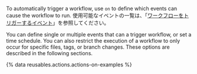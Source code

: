 
To automatically trigger a workflow, use `on` to define which events can cause the workflow to run. 使用可能なイベントの一覧は、「[ワークフローをトリガーするイベント](/articles/events-that-trigger-workflows)」を参照してください。

You can define single or multiple events that can a trigger workflow, or set a time schedule. You can also restrict the execution of a workflow to only occur for specific files, tags, or branch changes. These options are described in the following sections.

{% data reusables.actions.actions-on-examples %}
